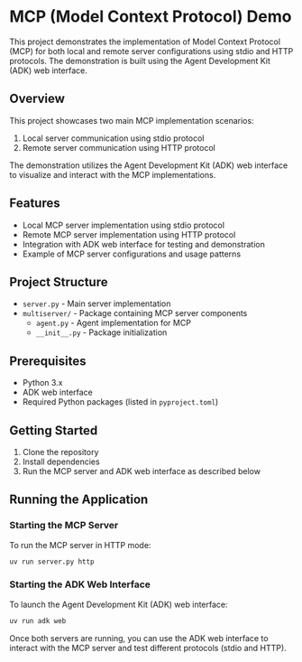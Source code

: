 # MCP (Model Context Protocol) Demo

This project demonstrates the implementation of Model Context Protocol (MCP) for both local and remote server configurations using stdio and HTTP protocols. The demonstration is built using the Agent Development Kit (ADK) web interface.

## Overview

This project showcases two main MCP implementation scenarios:
1. Local server communication using stdio protocol
2. Remote server communication using HTTP protocol

The demonstration utilizes the Agent Development Kit (ADK) web interface to visualize and interact with the MCP implementations.

## Features

- Local MCP server implementation using stdio protocol
- Remote MCP server implementation using HTTP protocol
- Integration with ADK web interface for testing and demonstration
- Example of MCP server configurations and usage patterns

## Project Structure

- `server.py` - Main server implementation
- `multiserver/` - Package containing MCP server components
  - `agent.py` - Agent implementation for MCP
  - `__init__.py` - Package initialization

## Prerequisites

- Python 3.x
- ADK web interface
- Required Python packages (listed in `pyproject.toml`)

## Getting Started

1. Clone the repository
2. Install dependencies
3. Run the MCP server and ADK web interface as described below

## Running the Application

### Starting the MCP Server

To run the MCP server in HTTP mode:
```bash
uv run server.py http
```

### Starting the ADK Web Interface

To launch the Agent Development Kit (ADK) web interface:
```bash
uv run adk web
```

Once both servers are running, you can use the ADK web interface to interact with the MCP server and test different protocols (stdio and HTTP).

